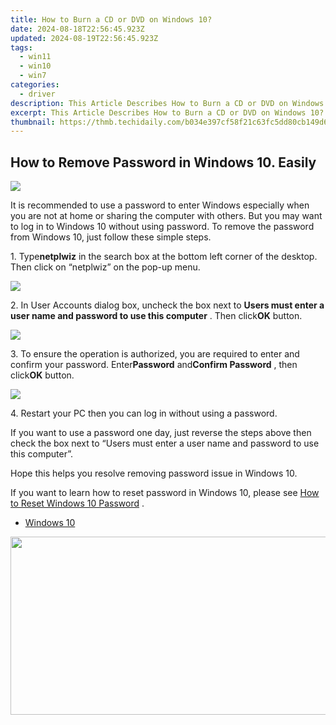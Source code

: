 ```yaml
---
title: How to Burn a CD or DVD on Windows 10?
date: 2024-08-18T22:56:45.923Z
updated: 2024-08-19T22:56:45.923Z
tags:
  - win11
  - win10
  - win7
categories:
  - driver
description: This Article Describes How to Burn a CD or DVD on Windows 10?
excerpt: This Article Describes How to Burn a CD or DVD on Windows 10?
thumbnail: https://thmb.techidaily.com/b034e397cf58f21c63fc5dd80cb149d6528213f9e99cf7ed2375f403fbf9fc3e.jpg
---
```


## How to Remove Password in Windows 10. Easily

![](https://images.drivereasy.com/wp-content/uploads/2017/04/img_58e5bf033fa9e.jpg)

 It is recommended to use a password to enter Windows especially when you are not at home or sharing the computer with others. But you may want to log in to Windows 10 without using password. To remove the password from Windows 10, just follow these simple steps.

 1\. Type**netplwiz** in the search box at the bottom left corner of the desktop. Then click on “netplwiz” on the pop-up menu.

![](https://images.drivereasy.com/wp-content/uploads/2016/12/img_585a402340830.png)

 2\. In User Accounts dialog box, uncheck the box next to **Users must enter a user name and password to use this computer** . Then click**OK** button.

![](https://images.drivereasy.com/wp-content/uploads/2016/12/img_585a40e4d9472.png)

 3\. To ensure the operation is authorized, you are required to enter and confirm your password. Enter**Password** and**Confirm Password** , then click**OK** button.

![](https://images.drivereasy.com/wp-content/uploads/2016/12/img_585a417e5b5f5.png)

4\. Restart your PC then you can log in without using a password.

 If you want to use a password one day, just reverse the steps above then check the box next to “Users must enter a user name and password to use this computer”.

Hope this helps you resolve removing password issue in Windows 10.

 If you want to learn how to reset password in Windows 10, please see [How to Reset Windows 10 Password](https://tools.techidaily.com/drivereasy/download/) .

* [Windows 10](https://tools.techidaily.com/drivereasy/download/)

<ins class="adsbygoogle"
     style="display:block"
     data-ad-format="autorelaxed"
     data-ad-client="ca-pub-7571918770474297"
     data-ad-slot="1223367746"></ins>



<ins class="adsbygoogle"
     style="display:block"
     data-ad-client="ca-pub-7571918770474297"
     data-ad-slot="8358498916"
     data-ad-format="auto"
     data-full-width-responsive="true"></ins>



<!-- affiliate ads begin -->
<a href="https://cowinaudio.pxf.io/c/5597632/1116855/13794" target="_top" id="1116855"><img src="//a.impactradius-go.com/display-ad/13794-1116855" border="0" alt="" width="767" height="285"/></a><img height="0" width="0" src="https://imp.pxf.io/i/5597632/1116855/13794" style="position:absolute;visibility:hidden;" border="0" />
<!-- affiliate ads end -->